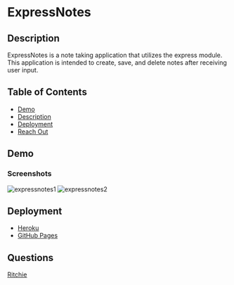 # ExpressNotes

## Description
ExpressNotes is a note taking application that utilizes the express module.
This application is intended to create, save, and delete notes after receiving user input.

## Table of Contents
- [Demo](#Demo)
- [Description](#Description)
- [Deployment](#Deployment)
- [Reach Out](#Questions)

## Demo
### Screenshots
![expressnotes1](https://user-images.githubusercontent.com/74946954/124893876-c0f56080-dfa0-11eb-9c3d-20a21f5fce28.jpg)
![expressnotes2](https://user-images.githubusercontent.com/74946954/124893877-c0f56080-dfa0-11eb-935d-9fbb1c7cba9b.jpg)


## Deployment
- [Heroku](https://expressnotes.herokuapp.com/)
- [GitHub Pages](https://xritchie91.github.io/expressnotes/)

## Questions
[Ritchie](https://www.github.com/xRitchie91)
